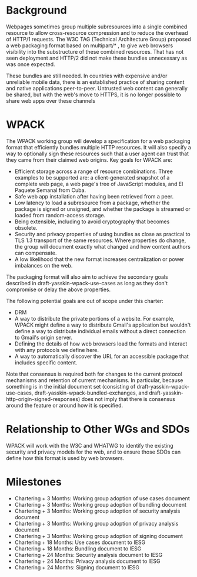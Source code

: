 # Background
Webpages sometimes group multiple subresources into a single
combined resource to allow cross-resource compression and to reduce the overhead
of HTTP/1 requests. The W3C TAG (Technical Architecture Group) proposed a web
packaging format based on multipart/* , to give web browsers visibility into
the substructure of these combined resources. That has not seen deployment
and HTTP/2 did not make these bundles unnecessary as was once expected.

These bundles are still needed.  In countries with expensive and/or unreliable
mobile data, there is an established practice of sharing content and native
applications peer-to-peer. Untrusted web content can generally be shared, but
with the web's move to HTTPS, it is no longer possible to share web apps
over these channels

# WPACK

The WPACK working group will develop a specification for a web packaging format
that efficiently bundles multiple HTTP resources. It will also specify a way to
optionally sign these resources such that a user agent can trust that they came
from their claimed web origins. Key goals for WPACK are:

* Efficient storage across a range of resource combinations. Three examples to
  be supported are: a client-generated snapshot of a complete web page, a web
  page's tree of JavaScript modules, and El Paquete Semanal from Cuba.
* Safe web app installation after having been retrieved from a peer.
* Low latency to load a subresource from a package, whether the
  package is signed or unsigned, and whether the package is streamed or loaded
  from random-access storage.
* Being extensible, including to avoid cryptography that becomes obsolete.
* Security and privacy properties of using bundles as close as practical to TLS
  1.3 transport of the same resources.  Where properties do change, the group
  will document exactly what changed and how content authors can compensate.
* A low likelihood that the new format increases centralization or
  power imbalances on the web.

The packaging format will also aim to achieve the secondary goals described in
draft-yasskin-wpack-use-cases as long as they don't compromise or delay the
above properties.

The following potential goals are out of scope under this charter:

* DRM
* A way to distribute the private portions of a website. For example, WPACK
  might define a way to distribute Gmail's application but wouldn't define a way
  to distribute individual emails without a direct connection to Gmail's origin
  server.
* Defining the details of how web browsers load the formats and interact with
  any protocols we define here.
* A way to automatically discover the URL for an accessible package that
  includes specific content.

Note that consensus is required both for changes to the current protocol
mechanisms and retention of current mechanisms. In particular, because something
is in the initial document set (consisting of
draft-yasskin-wpack-use-cases, draft-yasskin-wpack-bundled-exchanges, and
draft-yasskin-http-origin-signed-responses) does not imply that there is
consensus around the feature or around how it is specified.

# Relationship to Other WGs and SDOs

WPACK will work with the W3C and WHATWG to identify the existing security and
privacy models for the web, and to ensure those SDOs can define how this format
is used by web browsers.

# Milestones

* Chartering + 3 Months: Working group adoption of use cases document
* Chartering + 3 Months: Working group adoption of bundling document
* Chartering + 3 Months: Working group adoption of security analysis document
* Chartering + 3 Months: Working group adoption of privacy analysis document
* Chartering + 3 Months: Working group adoption of signing document
* Chartering + 18 Months: Use cases document to IESG
* Chartering + 18 Months: Bundling document to IESG
* Chartering + 24 Months: Security analysis document to IESG
* Chartering + 24 Months: Privacy analysis document to IESG
* Chartering + 24 Months: Signing document to IESG
